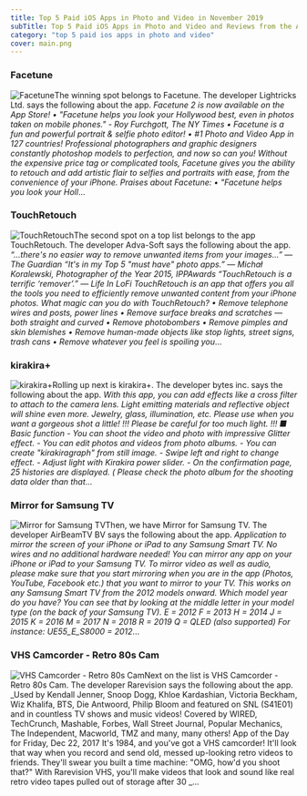 ```yaml
---
title: Top 5 Paid iOS Apps in Photo and Video in November 2019
subTitle: Top 5 Paid iOS Apps in Photo and Video and Reviews from the AppStore in November 2019.
category: "top 5 paid ios apps in photo and video"
cover: main.png
---
```


### Facetune

![Facetune](https://is2-ssl.mzstatic.com/image/thumb/Purple113/v4/4a/e4/ef/4ae4efa3-50b1-a4f5-5fa5-36cc08620770/AppIcon-0-0-1x_U007emarketing-0-0-0-3-0-85-220.png/100x100bb.png)The winning spot belongs to Facetune. The developer Lightricks Ltd. says the following about the app. _Facetune 2 is now available on the App Store!  • "Facetune helps you look your Hollywood best, even in photos taken on mobile phones." - Roy Furchgott, The NY Times •  Facetune is a fun and powerful portrait & selfie photo editor! •  #1 Photo and Video App in 127 countries!                       Professional photographers and graphic designers constantly photoshop models to perfection, and now so can you! Without the expensive price tag or complicated tools, Facetune gives you the ability to retouch and add artistic flair to selfies and portraits with ease, from the convenience of your iPhone.  Praises about Facetune: • "Facetune helps you look your Holl_...

### TouchRetouch

![TouchRetouch](https://is1-ssl.mzstatic.com/image/thumb/Purple123/v4/17/23/54/17235486-2363-8148-00c2-df17d389e26f/AppIcon-0-0-1x_U007emarketing-0-0-0-10-0-0-sRGB-0-0-0-GLES2_U002c0-512MB-85-220-0-0.png/100x100bb.png)The second spot on a top list belongs to the app TouchRetouch. The developer Adva-Soft says the following about the app. _“…there's no easier way to remove unwanted items from your images...” — The Guardian “It's in my Top 5 "must have" photo apps.” — Michał Koralewski, Photographer of the Year 2015, IPPAwards “TouchRetouch is a terrific ‘remover’.” — Life In LoFi   TouchRetouch is an app that offers you all the tools you need to efficiently remove unwanted content from your iPhone photos.  What magic can you do with TouchRetouch?  • Remove telephone wires and posts, power lines • Remove surface breaks and scratches — both straight and curved • Remove photobombers • Remove pimples and skin blemishes • Remove human-made objects like stop lights, street signs, trash cans • Remove whatever you feel is spoiling you_...

### kirakira+

![kirakira+](https://is1-ssl.mzstatic.com/image/thumb/Purple114/v4/05/fb/bf/05fbbf63-50b5-a095-0dda-db653cb5543c/AppIcon-0-1x_U007emarketing-0-0-GLES2_U002c0-512MB-sRGB-0-0-0-85-220-0-0-0-7.png/100x100bb.png)Rolling up next is kirakira+. The developer bytes inc. says the following about the app. _With this app, you can add effects like a cross filter to attach to the camera lens. Light emitting materials and reflective object will shine even more. Jewelry, glass, illumination, etc. Please use when you want a gorgeous shot a little! !!! Please be careful for too much light. !!!  ■ Basic function - You can shoot the video and photo with impressive Glitter effect.   - You can edit photos and videos from photo albums. - You can create "kirakiragraph" from still image. - Swipe left and right to change effect. - Adjust light with Kirakira power slider. - On the confirmation page, 25 histories are displayed.   ( Please check the photo album for the shooting data older than that_...

### Mirror for Samsung TV

![Mirror for Samsung TV](https://is4-ssl.mzstatic.com/image/thumb/Purple123/v4/b2/59/2b/b2592b67-89ce-dcf6-9af9-dcf48c866bb2/AppIcon-Screen-Samsung-0-1x_U007emarketing-0-0-GLES2_U002c0-512MB-sRGB-0-0-0-85-220-0-0-0-7.png/100x100bb.png)Then, we have Mirror for Samsung TV. The developer AirBeamTV BV says the following about the app. _Application to mirror the screen of your iPhone or iPad to any Samsung Smart TV. No wires and no additional hardware needed! You can mirror any app on your iPhone or iPad to your Samsung TV.  To mirror video as well as audio, please make sure that you start mirroring when you are in the app (Photos, YouTube, Facebook etc.) that you want to mirror to your TV.  This works on any Samsung Smart TV from the 2012 models onward. Which model year do you have? You can see that by looking at the middle letter in your model type (on the back of your Samsung TV).  E = 2012 F = 2013 H = 2014 J = 2015 K = 2016 M = 2017 N = 2018 R = 2019 Q = QLED (also supported)  For instance:  UE55_E_S8000 = 2012_...

### VHS Camcorder - Retro 80s Cam

![VHS Camcorder - Retro 80s Cam](https://is2-ssl.mzstatic.com/image/thumb/Purple123/v4/21/bc/57/21bc579f-3ce6-9d56-02ab-10400d0a529f/AppIcon-0-0-1x_U007emarketing-0-0-0-4-0-85-220.png/100x100bb.png)Next on the list is VHS Camcorder - Retro 80s Cam. The developer Rarevision says the following about the app. _Used by Kendall Jenner, Snoop Dogg, Khloe Kardashian, Victoria Beckham, Wiz Khalifa, BTS, Die Antwoord, Philip Bloom and featured on SNL (S41E01) and in countless TV shows and music videos!  Covered by WIRED, TechCrunch, Mashable, Forbes, Wall Street Journal, Popular Mechanics, The Independent, Macworld, TMZ and many, many others!  App of the Day for Friday, Dec 22, 2017  It's 1984, and you've got a VHS camcorder! It'll look that way when you record and send old, messed up-looking retro videos to friends. They'll swear you built a time machine: "OMG, how'd you shoot that?"  With Rarevision VHS, you'll make videos that look and sound like real retro video tapes pulled out of storage after 30 _...


